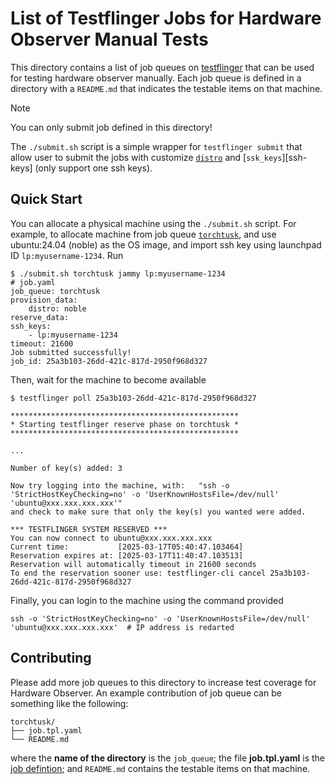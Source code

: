 # List of Testflinger Jobs for Hardware Observer Manual Tests

This directory contains a list of job queues on [testflinger][testflinger] that can be used for testing hardware
observer manually. Each job queue is defined in a directory with a `README.md` that indicates the testable items on that
machine.

> [!Note]
> You can only submit job defined in this directory!

The `./submit.sh` script is a simple wrapper for `testflinger submit` that allow user to submit the jobs with customize
[`distro`][job-schema] and [`ssk_keys`][ssh-keys] (only support one ssh keys).

## Quick Start

You can allocate a physical machine using the `./submit.sh` script. For example, to allocate machine from job queue
[`torchtusk`](./torchtusk), and use ubuntu:24.04 (noble) as the OS image, and import ssh key using launchpad ID
`lp:myusername-1234`. Run

```shell
$ ./submit.sh torchtusk jammy lp:myusername-1234
# job.yaml
job_queue: torchtusk
provision_data:
    distro: noble
reserve_data:
ssh_keys:
    - lp:myusername-1234
timeout: 21600
Job submitted successfully!
job_id: 25a3b103-26dd-421c-817d-2950f968d327
```

Then, wait for the machine to become available

```shell
$ testflinger poll 25a3b103-26dd-421c-817d-2950f968d327

***************************************************
* Starting testflinger reserve phase on torchtusk *
***************************************************

...

Number of key(s) added: 3

Now try logging into the machine, with:   "ssh -o 'StrictHostKeyChecking=no' -o 'UserKnownHostsFile=/dev/null' 'ubuntu@xxx.xxx.xxx.xxx'"
and check to make sure that only the key(s) you wanted were added.

*** TESTFLINGER SYSTEM RESERVED ***
You can now connect to ubuntu@xxx.xxx.xxx.xxx
Current time:           [2025-03-17T05:40:47.103464]
Reservation expires at: [2025-03-17T11:40:47.103513]
Reservation will automatically timeout in 21600 seconds
To end the reservation sooner use: testflinger-cli cancel 25a3b103-26dd-421c-817d-2950f968d327
```

Finally, you can login to the machine using the command provided

```shell
ssh -o 'StrictHostKeyChecking=no' -o 'UserKnownHostsFile=/dev/null' 'ubuntu@xxx.xxx.xxx.xxx'  # IP address is redarted
```

## Contributing

Please add more job queues to this directory to increase test coverage for Hardware Observer. An example contribution of
job queue can be something like the following:

```text
torchtusk/
├── job.tpl.yaml
└── README.md
```

where the **name of the directory** is the `job_queue`; the file **job.tpl.yaml** is the [job defintion][job-schema];
and `README.md` contains the testable items on that machine.


[testflinger]: https://certification.canonical.com/docs/ops/tel-labs-docs/how-to/use_machines_through_testflinger/
[job-schema]: https://canonical-testflinger.readthedocs-hosted.com/en/latest/reference/job-schema.html
[ssk-keys]: https://canonical-testflinger.readthedocs-hosted.com/en/latest/reference/test-phases.html#reserve
